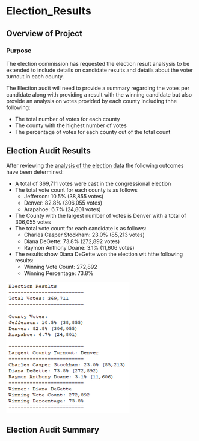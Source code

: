 # Election_Results

## Overview of Project

### Purpose
The election commission has requested the election result analsysis to be extended to include details on
candidate results and details about the voter turnout in each county.

The Election audit will need to provide a summary regarding the votes per candidate along with providing a result
with the winning candidate but also provide an analysis on votes provided by each county including thhe following:
 - The total number of votes for each county
 - The county with the highest number of votes
 - The percentage of votes for each county out of the total count

## Election Audit Results
After reviewing the [analysis of the election data](/analysis/election_analysis.txt) the following outcomes have been determined:
 - A total of 369,711 votes were cast in the congressional election
 - The total vote count for each county is as follows
	- Jefferson: 10.5% (38,855 votes)
	- Denver: 82.8% (306,055 votes)
	- Arapahoe: 6.7% (24,801 votes)
 - The County with the largest number of votes is Denver with a total of 306,055 votes
 - The total vote count for each candidate is as follows:
	- Charles Casper Stockham: 23.0% (85,213 votes)
	- Diana DeGette: 73.8% (272,892 votes)
	- Raymon Anthony Doane: 3.1% (11,606 votes)
 - The results show Diana DeGette won the election wit hthe following results:
	- Winning Vote Count: 272,892
	- Winning Percentage: 73.8%
	
![analysis of the election data](/Resources/election_analysis.PNG)
	
## Election Audit Summary

